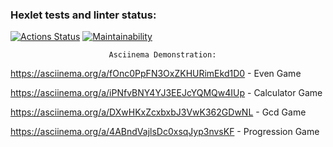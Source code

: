 ### Hexlet tests and linter status:
[![Actions Status](https://github.com/killaexist/python-project-49/workflows/hexlet-check/badge.svg)](https://github.com/killaexist/python-project-49/actions)
[![Maintainability](https://api.codeclimate.com/v1/badges/eaa665158cdeb36daff4/maintainability)](https://codeclimate.com/github/killaexist/python-project-49/maintainability)

                          Asciinema Demonstration:

https://asciinema.org/a/fOnc0PpFN3OxZKHURimEkd1D0 - Even Game

https://asciinema.org/a/iPNfvBNY4YJ3EEJcYQMQw4IUp - Calculator Game

https://asciinema.org/a/DXwHKxZcxbxbJ3VwK362GDwNL - Gcd Game

https://asciinema.org/a/4ABndVajlsDc0xsqJyp3nvsKF - Progression Game
